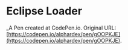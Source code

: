 # Eclipse Loader
 _A Pen created at CodePen.io. Original URL: [https://codepen.io/alphardex/pen/gOOPKJE](https://codepen.io/alphardex/pen/gOOPKJE).

 